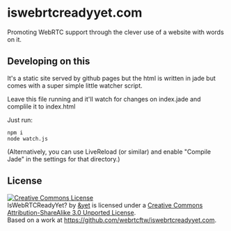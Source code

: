 # iswebrtcreadyyet.com

Promoting WebRTC support through the clever use of a website with words on it.

## Developing on this

It's a static site served by github pages but the html is written in jade but comes with a super simple little watcher script.

Leave this file running and it'll watch for changes on index.jade and complile it to index.html

Just run:

```
npm i
node watch.js
```

(Alternatively, you can use LiveReload (or similar) and enable "Compile Jade" in the settings for that directory.)

## License

<a rel="license" href="http://creativecommons.org/licenses/by-sa/3.0/deed.en_US"><img alt="Creative Commons License" style="border-width:0" src="http://i.creativecommons.org/l/by-sa/3.0/88x31.png" /></a><br /><span xmlns:dct="http://purl.org/dc/terms/" property="dct:title">IsWebRTCReadyYet?</span> by <a xmlns:cc="http://creativecommons.org/ns#" href="http://iswebrtcreadyyet.com" property="cc:attributionName" rel="cc:attributionURL">&yet</a> is licensed under a <a rel="license" href="http://creativecommons.org/licenses/by-sa/3.0/deed.en_US">Creative Commons Attribution-ShareAlike 3.0 Unported License</a>.<br />Based on a work at <a xmlns:dct="http://purl.org/dc/terms/" href="https://github.com/webrtcftw/iswebrtcreadyyet.com" rel="dct:source">https://github.com/webrtcftw/iswebrtcreadyyet.com</a>.
